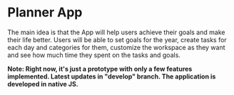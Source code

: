 # Planner App

The main idea is that the App will help users achieve their goals and make their life
better. Users will be able to set goals for the year, create tasks for each day and categories
for them, customize the workspace as they want and see how much time they spent on the tasks
and goals.

**Note: Right now, it's just a prototype with only a few features implemented. Latest updates in
"develop" branch. The application is developed in native JS.**
